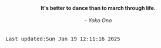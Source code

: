 
<div align="center"><b><span>It's better to dance than to march through life.</span></b><br><br><i> - Yoko Ono</i></div>
<br><br><kbd>Last updated:Sun Jan 19 12:11:16 2025</kbd>